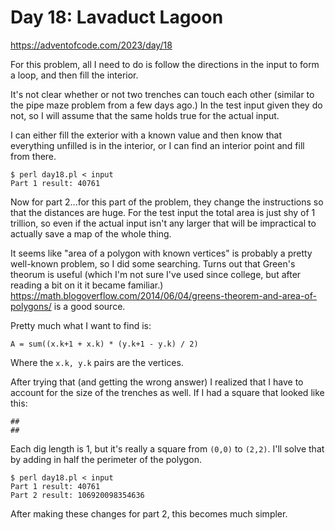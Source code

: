 # Day 18: Lavaduct Lagoon

<https://adventofcode.com/2023/day/18>

For this problem, all I need to do is follow the directions in the input to
form a loop, and then fill the interior.

It's not clear whether or not two trenches can touch each other (similar to
the pipe maze problem from a few days ago.) In the test input given they do
not, so I will assume that the same holds true for the actual input.

I can either fill the exterior with a known value and then know that
everything unfilled is in the interior, or I can find an interior point and
fill from there.

```
$ perl day18.pl < input 
Part 1 result: 40761
```

Now for part 2...for this part of the problem, they change the instructions
so that the distances are huge. For the test input the total area is just
shy of 1 trillion, so even if the actual input isn't any larger that will
be impractical to actually save a map of the whole thing.

It seems like "area of a polygon with known vertices" is probably a pretty
well-known problem, so I did some searching. Turns out that Green's theorum
is useful (which I'm not sure I've used since college, but after reading a
bit on it it became familiar.)
https://math.blogoverflow.com/2014/06/04/greens-theorem-and-area-of-polygons/
is a good source.

Pretty much what I want to find is:

```
A = sum((x.k+1 + x.k) * (y.k+1 - y.k) / 2)
```

Where the `x.k, y.k` pairs are the vertices.

After trying that (and getting the wrong answer) I realized that I have to
account for the size of the trenches as well. If I had a square that looked
like this:

```
##
##
```

Each dig length is 1, but it's really a square from `(0,0)` to `(2,2)`. I'll
solve that by adding in half the perimeter of the polygon.

```
$ perl day18.pl < input 
Part 1 result: 40761
Part 2 result: 106920098354636
```

After making these changes for part 2, this becomes much simpler.

